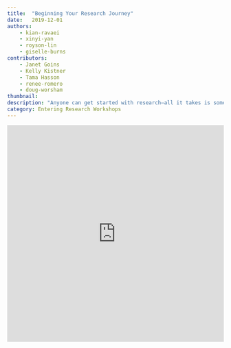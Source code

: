 ```yaml
---
title:  "Beginning Your Research Journey"
date:   2019-12-01
authors:
    - kian-ravaei
    - xinyi-yan
    - royson-lin
    - giselle-burns
contributors:
    - Janet Goins
    - Kelly Kistner
    - Tama Hasson
    - renee-romero
    - doug-worsham
thumbnail: 
description: "Anyone can get started with research—all it takes is some curiosity and persistence! This quick workshop will help you get started."
category: Entering Research Workshops
---
```

<!--H5P-->
<iframe src="https://ccle.ucla.edu/mod/hvp/embed.php?id=2523706" width="100%" height="505" frameborder="0" allowfullscreen="allowfullscreen"></iframe><script src="https://ccle.ucla.edu/mod/hvp/library/js/h5p-resizer.js" charset="UTF-8"></script>